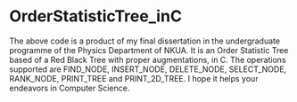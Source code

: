 # OrderStatisticTree_inC

The above code is a product of my final dissertation in the undergraduate programme of the Physics Department of NKUA. 
It is an Order Statistic Tree based of a Red Black Tree with proper augmentations, in C. The operations supported are FIND_NODE, INSERT_NODE, DELETE_NODE, SELECT_NODE, RANK_NODE, PRINT_TREE and PRINT_2D_TREE. 
I hope it helps your endeavors in Computer Science. 
